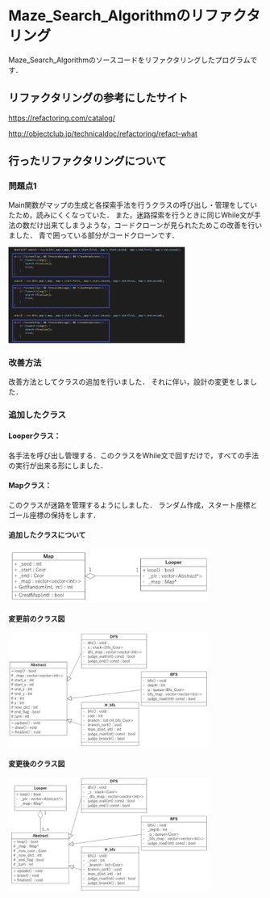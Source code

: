# Maze_Search_Algorithmのリファクタリング
Maze_Search_Algorithmのソースコードをリファクタリングしたプログラムです．

## リファクタリングの参考にしたサイト

https://refactoring.com/catalog/

http://objectclub.jp/technicaldoc/refactoring/refact-what


## 行ったリファクタリングについて

### 問題点1
Main関数がマップの生成と各探索手法を行うクラスの呼び出し・管理をしていたため，読みにくくなっていた．
また，迷路探索を行うときに同じWhile文が手法の数だけ出来てしまうような，コードクローンが見られたためこの改善を行いました．
青で囲っている部分がコードクローンです．

<img src="./img/dup.png" width="350">

### 改善方法
改善方法としてクラスの追加を行いました．
それに伴い，設計の変更をしました．

### 追加したクラス
#### Looperクラス：
各手法を呼び出し管理する．このクラスをWhile文で回すだけで，すべての手法の実行が出来る形にしました．

#### Mapクラス：
このクラスが迷路を管理するようにしました．
ランダム作成，スタート座標とゴール座標の保持をします．

#### 追加したクラスについて
<img src="./img/added.png" width="400">

#### 変更前のクラス図
<img src="./img/class1.png" width="400">

#### 変更後のクラス図
<img src="./img/class2.png" width="400">
